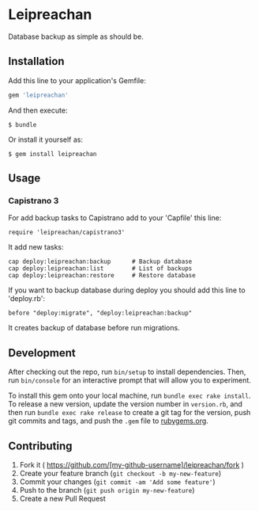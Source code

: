 # Leipreachan

Database backup as simple as should be.

## Installation

Add this line to your application's Gemfile:

```ruby
gem 'leipreachan'
```

And then execute:

    $ bundle

Or install it yourself as:

    $ gem install leipreachan

## Usage

### Capistrano 3

For add backup tasks to Capistrano add to your 'Capfile' this line:

    require 'leipreachan/capistrano3'

It add new tasks:

    cap deploy:leipreachan:backup      # Backup database
    cap deploy:leipreachan:list        # List of backups
    cap deploy:leipreachan:restore     # Restore database

If you want to backup database during deploy you should add this line to 'deploy.rb':

    before "deploy:migrate", "deploy:leipreachan:backup"

It creates backup of database before run migrations.

## Development

After checking out the repo, run `bin/setup` to install dependencies. Then, run `bin/console` for an interactive prompt that will allow you to experiment.

To install this gem onto your local machine, run `bundle exec rake install`. To release a new version, update the version number in `version.rb`, and then run `bundle exec rake release` to create a git tag for the version, push git commits and tags, and push the `.gem` file to [rubygems.org](https://rubygems.org).

## Contributing

1. Fork it ( https://github.com/[my-github-username]/leipreachan/fork )
2. Create your feature branch (`git checkout -b my-new-feature`)
3. Commit your changes (`git commit -am 'Add some feature'`)
4. Push to the branch (`git push origin my-new-feature`)
5. Create a new Pull Request
